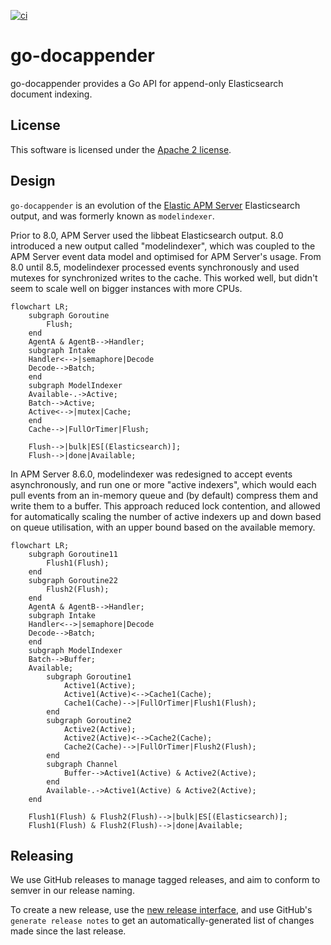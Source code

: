 [![ci](https://github.com/elastic/go-docappender/actions/workflows/ci.yml/badge.svg)](https://github.com/elastic/go-docappender/actions/workflows/ci.yml)

# go-docappender

go-docappender provides a Go API for append-only Elasticsearch document indexing.

## License

This software is licensed under the [Apache 2 license](https://github.com/elastic/go-docappender/blob/main/LICENSE).

## Design

`go-docappender` is an evolution of the [Elastic APM Server](https://github.com/elastic/apm-server) Elasticsearch output,
and was formerly known as `modelindexer`.

Prior to 8.0, APM Server used the libbeat Elasticsearch output. 8.0 introduced a new output called "modelindexer", which
was coupled to the APM Server event data model and optimised for APM Server's usage. From 8.0 until 8.5, modelindexer
processed events synchronously and used mutexes for synchronized writes to the cache. This worked well, but didn't seem
to scale well on bigger instances with more CPUs.

```mermaid
flowchart LR;
    subgraph Goroutine
        Flush;
    end
    AgentA & AgentB-->Handler;
    subgraph Intake
    Handler<-->|semaphore|Decode
    Decode-->Batch;
    end
    subgraph ModelIndexer
    Available-.->Active;
    Batch-->Active;
    Active<-->|mutex|Cache;
    end
    Cache-->|FullOrTimer|Flush;

    Flush-->|bulk|ES[(Elasticsearch)];
    Flush-->|done|Available;
```

In APM Server 8.6.0, modelindexer was redesigned to accept events asynchronously, and run one or more "active indexers",
which would each pull events from an in-memory queue and (by default) compress them and write them to a buffer. This
approach reduced lock contention, and allowed for automatically scaling the number of active indexers up and down based
on queue utilisation, with an upper bound based on the available memory.

```mermaid
flowchart LR;
    subgraph Goroutine11
        Flush1(Flush);
    end
    subgraph Goroutine22
        Flush2(Flush);
    end
    AgentA & AgentB-->Handler;
    subgraph Intake
    Handler<-->|semaphore|Decode
    Decode-->Batch;
    end
    subgraph ModelIndexer
    Batch-->Buffer;
    Available;
        subgraph Goroutine1
            Active1(Active);
            Active1(Active)<-->Cache1(Cache);
            Cache1(Cache)-->|FullOrTimer|Flush1(Flush);
        end
        subgraph Goroutine2
            Active2(Active);
            Active2(Active)<-->Cache2(Cache);
            Cache2(Cache)-->|FullOrTimer|Flush2(Flush);
        end
        subgraph Channel
            Buffer-->Active1(Active) & Active2(Active);
        end
        Available-.->Active1(Active) & Active2(Active);
    end

    Flush1(Flush) & Flush2(Flush)-->|bulk|ES[(Elasticsearch)];
    Flush1(Flush) & Flush2(Flush)-->|done|Available;
```

## Releasing

We use GitHub releases to manage tagged releases, and aim to conform to semver
in our release naming.

To create a new release, use the [new release
interface](https://github.com/elastic/go-docappender/releases/new), and use
GitHub's `generate release notes` to get an automatically-generated list of
changes made since the last release.


